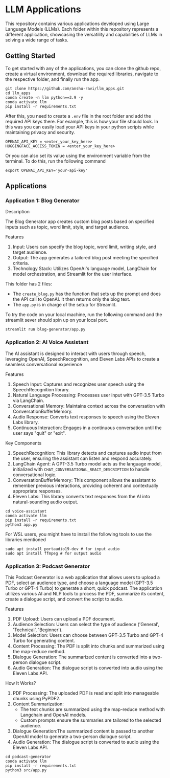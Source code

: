 # LLM Applications 

This repository contains various applications developed using Large Language Models (LLMs). Each folder within this repository represents a different application, showcasing the versatility and capabilities of LLMs in solving a wide range of tasks.

## Getting Started
To get started with any of the applications, you can clone the github repo, create a virtual environment, download the required libraries, navigate to the respective folder, and finally run the app. 

```
git clone https://github.com/anshu-ravi/llm_apps.git
cd llm_apps
conda create -n llm python==3.9 -y  
conda activate llm
pip install -r requirements.txt
```

After this, you need to create a `.env` file in the root folder and add the required API keys there. For example, this is how your file should look. In this was you can easily load your API keys in your python scripts while maintaining privacy and security.

```
OPENAI_API_KEY = <enter_your_key_here>
HUGGINGFACE_ACCESS_TOKEN = <enter_your_key_here>
```

Or you can also set its value using the environment variable from the terminal. To do this, run the following command 

```
export OPENAI_API_KEY='your-api-key'
```


## Applications

### Application 1: Blog Generator

Description

The Blog Generator app creates custom blog posts based on specified inputs such as topic, word limit, style, and target audience.


Features
1. Input: Users can specify the blog topic, word limit, writing style, and target audience.
2. Output: The app generates a tailored blog post meeting the specified criteria.
3. Technology Stack: Utilizes OpenAI's language model, LangChain for model orchestration, and Streamlit for the user interface.

This folder has 2 files:
- The `create_blog.py` has the function that sets up the prompt and does the API call to OpenAI. It then returns only the blog text.  
- The `app.py` is in charge of the setup for Streamlit.

To try the code on your local machine, run the following command and the streamlit sever should spin up on your local port.

```
streamlit run blog-generator/app.py
```


### Application 2: AI Voice Assistant 

The AI assistant is designed to interact with users through speech, leveraging OpenAI, SpeechRecognition, and Eleven Labs APIs to create a seamless conversational experience

Features
1. Speech Input: Captures and recognizes user speech using the SpeechRecognition library.
2. Natural Language Processing: Processes user input with GPT-3.5 Turbo via LangChain.
3. Conversational Memory: Maintains context across the conversation with ConversationBufferMemory.
4. Audio Response: Converts text responses to speech using the Eleven Labs library.
5. Continuous Interaction: Engages in a continuous conversation until the user says "quit" or "exit".

Key Components
1. SpeechRecognition: This library detects and captures audio input from the user, ensuring the assistant can listen and respond accurately.
2. LangChain Agent: A GPT-3.5 Turbo model acts as the language model, initialized with `CHAT_CONVERSATIONAL_REACT_DESCRIPTION` to handle conversational logic.
3. ConversationBufferMemory: This component allows the assistant to remember previous interactions, providing coherent and contextually appropriate responses.
4. Eleven Labs: This library converts text responses from the AI into natural-sounding audio output.

```
cd voice-assistant
conda activate llm
pip install -r requirements.txt
python3 app.py
```


For WSL users, you might have to install the following tools to use the libraries mentioned
```
sudo apt install portaudio19-dev # for input audio
sudo apt install ffmpeg # for output audio
```

### Application 3: Podcast Generator

This Podcast Generator is a web application that allows users to upload a PDF, select an audience type, and choose a language model (GPT-3.5 Turbo or GPT-4 Turbo) to generate a short, quick podcast. The application utilizes various AI and NLP tools to process the PDF, summarize its content, create a dialogue script, and convert the script to audio.

Features
1. PDF Upload: Users can upload a PDF document.
2. Audience Selection: Users can select the type of audience ('General', 'Technical', 'Beginner').
3. Model Selection: Users can choose between GPT-3.5 Turbo and GPT-4 Turbo for generating content.
4. Content Processing: The PDF is split into chunks and summarized using the map-reduce method.
5. Dialogue Generation: The summarized content is converted into a two-person dialogue script.
6. Audio Generation: The dialogue script is converted into audio using the Eleven Labs API.

How It Works?
1. PDF Processing: The uploaded PDF is read and split into manageable chunks using PyPDF2.
2. Content Summarization: 
    - The text chunks are summarized using the map-reduce method with Langchain and OpenAI models.
    - Custom prompts ensure the summaries are tailored to the selected audience.
3. Dialogue Generation:The summarized content is passed to another OpenAI model to generate a two-person dialogue script.
4. Audio Generation: The dialogue script is converted to audio using the Eleven Labs API.


```
cd podcast-generator
conda activate llm
pip install -r requirements.txt
python3 src/app.py
```